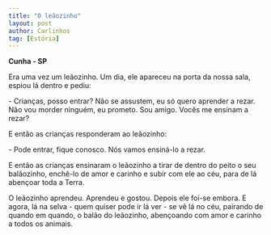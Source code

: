 ```yaml
---
title: "O leãozinho"
layout: post
author: Carlinhos
tag: [Estória]
---
```


**Cunha - SP**

Era uma vez um leãozinho. Um dia, ele apareceu na porta da nossa sala,
espiou lá dentro e pediu:

\- Crianças, posso entrar? Não se assustem, eu só quero aprender a
rezar. Não vou morder ninguém, eu prometo.  Sou amigo. Vocês me
ensinam a rezar?

E então as crianças responderam ao leãozinho:

\- Pode entrar, fique conosco. Nós vamos ensiná-lo a rezar.

E então as crianças ensinaram o leãozinho a tirar de dentro do peito o
seu balãozinho, enchê-lo de amor e carinho e subir com ele ao céu,
para de lá abençoar toda a Terra.

O leãozinho aprendeu. Aprendeu e gostou. Depois ele foi-se embora. E
agora, lá na selva - quem quiser pode ir lá ver - se vê lá no céu,
pairando de quando em quando, o balão do leãozinho, abençoando com
amor e carinho a todos os animais.
